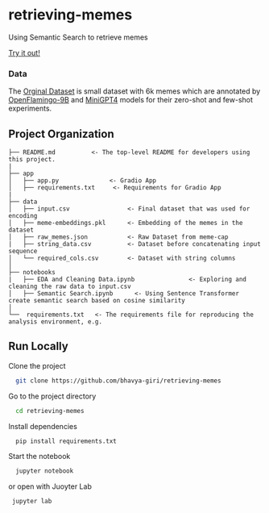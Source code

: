retrieving-memes
==============================

Using Semantic Search to retrieve memes

[Try it out!](https://huggingface.co/spaces/bhavyagiri/retrieving-memes)

### Data

The [Orginal Dataset](https://github.com/eujhwang/meme-cap) is small dataset with 6k memes which are annotated by [OpenFlamingo-9B](https://github.com/mlfoundations/open_flamingo) and [MiniGPT4](https://github.com/Vision-CAIR/MiniGPT-4) models for their zero-shot and few-shot experiments. 

Project Organization
------------
    ├── README.md          <- The top-level README for developers using this project.
    |
    ├── app
    │   ├── app.py              <- Gradio App
    │   ├── requirements.txt     <- Requirements for Gradio App
    |
    ├── data
    │   ├── input.csv                <- Final dataset that was used for encoding
    │   ├── meme-embeddings.pkl      <- Embedding of the memes in the dataset
    │   ├── raw_memes.json           <- Raw Dataset from meme-cap
    |   ├── string_data.csv          <- Dataset before concatenating input sequence
    │   └── required_cols.csv        <- Dataset with string columns
    │
    ├── notebooks          
    |   ├── EDA and Cleaning Data.ipynb               <- Exploring and cleaning the raw data to input.csv
    │   ├── Semantic Search.ipynb      <- Using Sentence Transformer create semantic search based on cosine similarity
    │
    └──  requirements.txt   <- The requirements file for reproducing the analysis environment, e.g.

 ## Run Locally

Clone the project

```bash
  git clone https://github.com/bhavya-giri/retrieving-memes
```

Go to the project directory

```bash
  cd retrieving-memes
```

Install dependencies

```bash
  pip install requirements.txt
```

Start the notebook

```bash
  jupyter notebook
```
or open with Juoyter Lab

```bash
 jupyter lab
```
